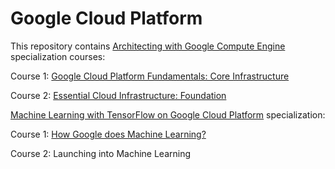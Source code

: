 # Google Cloud Platform

This repository contains [Architecting with Google Compute Engine](https://www.coursera.org/specializations/gcp-architecture) specialization courses:

Course 1: [Google Cloud Platform Fundamentals: Core Infrastructure](https://github.com/FazeelUsmani/Google-Cloud-Platform/tree/master/Week%201)

Course 2: [Essential Cloud Infrastructure: Foundation](https://github.com/FazeelUsmani/Google-Cloud-Platform/tree/master/2%20Essential%20Cloud%20Infrastructure:%20Foundation)


[Machine Learning with TensorFlow on Google Cloud Platform](https://www.coursera.org/specializations/machine-learning-tensorflow-gcp) specialization: 

Course 1: [How Google does Machine Learning?](https://github.com/FazeelUsmani/Google-Cloud-Platform/tree/master/%5BML-1%5D%20How%20Google%20Does%20Machine%20Learning)

Course 2: Launching into Machine Learning
